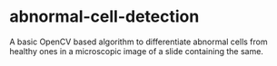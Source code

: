# abnormal-cell-detection
A basic OpenCV based algorithm to differentiate abnormal cells from healthy ones in a microscopic image of a slide containing the same.
